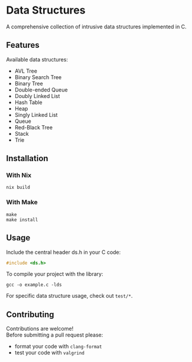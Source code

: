 # Data Structures

A comprehensive collection of intrusive data structures implemented in C.  

## Features

Available data structures:
- AVL Tree
- Binary Search Tree
- Binary Tree
- Double-ended Queue
- Doubly Linked List
- Hash Table
- Heap
- Singly Linked List
- Queue
- Red-Black Tree
- Stack
- Trie

## Installation
### With Nix
```shell
nix build
```

### With Make
```shell
make
make install
```

## Usage
Include the central header ds.h in your C code:
```C
#include <ds.h>
```

To compile your project with the library:
```shell
gcc -o example.c -lds
```

For specific data structure usage, check out `test/*`.

## Contributing

Contributions are welcome!  
Before submitting a pull request please:
- format your code with `clang-format`
- test your code with `valgrind`

